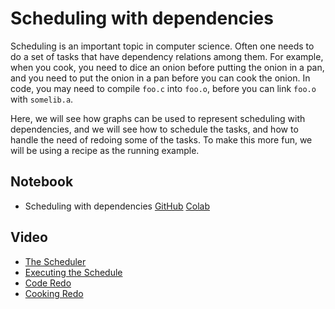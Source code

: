 # Scheduling with dependencies

Scheduling is an important topic in computer science.  Often one needs to do a set of tasks that have dependency relations among them.  For example, when you cook, you need to dice an onion before putting the onion in a pan, and you need to put the onion in a pan before you can cook the onion.  In code, you may need to compile `foo.c` into `foo.o`, before you can link `foo.o` with `somelib.a`. 

Here, we will see how graphs can be used to represent scheduling with dependencies, and we will see how to schedule the tasks, and how to handle the need of redoing some of the tasks. 
To make this more fun, we will be using a recipe as the running example.

## Notebook

* Scheduling with dependencies [GitHub](https://github.com/abstractions-in-python/abstractions-in-python.github.io/blob/master/notebooks/Scheduling_with_Dependencies_chapter.ipynb) [Colab](https://drive.google.com/file/d/1oDkP-a6jKGMMEHPYQvlbfsX355PCd3wX/view?usp=sharing)

## Video

* [The Scheduler](https://drive.google.com/file/d/1dvRF_5jX3TmawxicUotYMHDgMC91mKO7/view?usp=drive_link)
* [Executing the Schedule](https://drive.google.com/file/d/1dqjEt1r2gGS3ObVT9Jek3ol-nsogD8Wf/view?usp=drive_link)
* [Code Redo](https://drive.google.com/file/d/1drMX0oyzDCHBjvYyKpaXYr2hSaUdYEjr/view?usp=drive_link)
* [Cooking Redo](https://drive.google.com/file/d/1du2YTH_qagFxeDRUD9SXi-f7rlNh2O4N/view?usp=drive_link)

